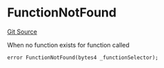 # FunctionNotFound
[Git Source](https://github.com/thrackle-io/tron/blob/c915f21b8dd526456aab7e2f9388d412d287d507/src/economic/ruleProcessor/RuleProcessorDiamond.sol)

When no function exists for function called


```solidity
error FunctionNotFound(bytes4 _functionSelector);
```

